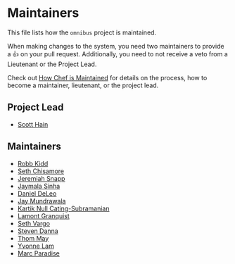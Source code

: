 # Maintainers

This file lists how the `omnibus` project is maintained.

When making changes to the system, you need two maintainers to provide a :+1: on your pull request. Additionally, you need to not receive a veto from a Lieutenant or the Project Lead.

Check out [How Chef is Maintained](https://github.com/chef/chef-rfc/blob/master/rfc030-maintenance-policy.md#how-the-project-is-maintained) for details on the process, how to become a maintainer, lieutenant, or the project lead.

## Project Lead

- [Scott Hain](https://github.com/scotthain)

## Maintainers

- [Robb Kidd](https://github.com/robbkidd)
- [Seth Chisamore](https://github.com/schisamo)
- [Jeremiah Snapp](https://github.com/jeremiahsnapp)
- [Jaymala Sinha](https://github.com/jaymalasinha)
- [Daniel DeLeo](https://github.com/danielsdeleo)
- [Jay Mundrawala](https://github.com/jaym)
- [Kartik Null Cating-Subramanian](https://github.com/ksubrama)
- [Lamont Granquist](https://github.com/lamont-granquist)
- [Seth Vargo](http://github.com/sethvargo)
- [Steven Danna](https://github.com/stevendanna)
- [Thom May](https://github.com/thommay)
- [Yvonne Lam](http://github.com/yzl)
- [Marc Paradise](http://github.com/marcparadise)
